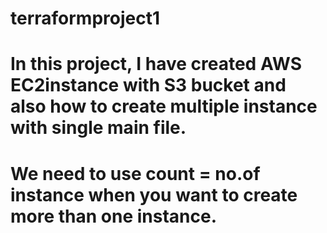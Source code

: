 # terraformproject1

# In this project, I have created AWS EC2instance with S3 bucket and also how to create multiple instance with single main file.
# We need to use count = no.of instance when you want to create more than one instance.
